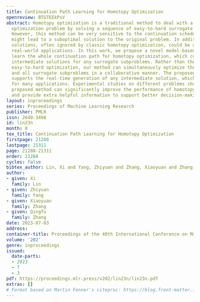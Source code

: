 ```yaml
---
title: Continuation Path Learning for Homotopy Optimization
openreview: BTGTEEkPsV
abstract: Homotopy optimization is a traditional method to deal with a complicated
  optimization problem by solving a sequence of easy-to-hard surrogate subproblems.
  However, this method can be very sensitive to the continuation schedule design and
  might lead to a suboptimal solution to the original problem. In addition, the intermediate
  solutions, often ignored by classic homotopy optimization, could be useful for many
  real-world applications. In this work, we propose a novel model-based approach to
  learn the whole continuation path for homotopy optimization, which contains infinite
  intermediate solutions for any surrogate subproblems. Rather than the classic unidirectional
  easy-to-hard optimization, our method can simultaneously optimize the original problem
  and all surrogate subproblems in a collaborative manner. The proposed model also
  supports the real-time generation of any intermediate solution, which could be desirable
  for many applications. Experimental studies on different problems show that our
  proposed method can significantly improve the performance of homotopy optimization
  and provide extra helpful information to support better decision-making.
layout: inproceedings
series: Proceedings of Machine Learning Research
publisher: PMLR
issn: 2640-3498
id: lin23n
month: 0
tex_title: Continuation Path Learning for Homotopy Optimization
firstpage: 21288
lastpage: 21311
page: 21288-21311
order: 21288
cycles: false
bibtex_author: Lin, Xi and Yang, Zhiyuan and Zhang, Xiaoyuan and Zhang, Qingfu
author:
- given: Xi
  family: Lin
- given: Zhiyuan
  family: Yang
- given: Xiaoyuan
  family: Zhang
- given: Qingfu
  family: Zhang
date: 2023-07-03
address: 
container-title: Proceedings of the 40th International Conference on Machine Learning
volume: '202'
genre: inproceedings
issued:
  date-parts:
  - 2023
  - 7
  - 3
pdf: https://proceedings.mlr.press/v202/lin23n/lin23n.pdf
extras: []
# Format based on Martin Fenner's citeproc: https://blog.front-matter.io/posts/citeproc-yaml-for-bibliographies/
---
```

